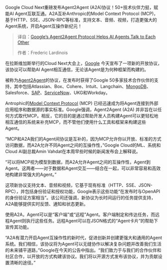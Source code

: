 
<!--
title: Google的Agent2Agent协议帮助AI Agent互相交流
cover: https://cdn.thenewstack.io/media/2025/04/c90e05a8-img_3909-edit.jpg
summary: Google Cloud Next重磅发布Agent2Agent (A2A)协议！50+技术伙伴力挺，赋能AI Agent互联互通。A2A互补Anthropic的Model Context Protocol (MCP)，基于HTTP、SSE、JSON-RPC等标准，支持文本、音频、视频，打造更强大的Agent系统，开启Agent互操作新纪元！
-->

Google Cloud Next重磅发布Agent2Agent (A2A)协议！50+技术伙伴力挺，赋能AI Agent互联互通。A2A互补Anthropic的Model Context Protocol (MCP)，基于HTTP、SSE、JSON-RPC等标准，支持文本、音频、视频，打造更强大的Agent系统，开启Agent互操作新纪元！

> 译自：[Google’s Agent2Agent Protocol Helps AI Agents Talk to Each Other](https://thenewstack.io/googles-agent2agent-protocol-helps-ai-agents-talk-to-each-other/)
> 
> 作者：Frederic Lardinois

在拉斯维加斯举行的Cloud Next大会上，[Google](https://cloud.google.com/?utm_content=inline+mention) 今天宣布了一项新的开放协议，该协议可以帮助AI Agent相互通信，无论该Agent是为何种框架而构建的。

被称为[Agent2Agent](https://github.com/google/A2A)的协议，在发布时获得了Google 50多家技术合作伙伴的支持，其中包括Atlassian、Box、Cohere、Intuit、Langchain、[MongoDB](https://www.mongodb.com/cloud/atlas/?utm_content=inline+mention)、Salesforce、[SAP](https://www.sap.com/index.html?utm_content=inline+mention)、[ServiceNow](https://www.servicenow.com/products/observability.html?utm_content=inline+mention)、UKG和Workday。

Antrophic的[Model Context Protocol](https://thenewstack.io/mcp-the-missing-link-between-ai-agents-and-apis/) (MCP) 已经迅速成为将Agent连接到外部应用程序和数据源的事实标准。Google强调，Agent2Agent (A2A) 并非旨在以任何方式取代MCP。相反，它的目的是通过帮助开发人员构建Agent可以更轻松地相互通信的系统来补充MCP，而不管他们使用什么工具和框架来构建这些Agent。

“MCP和A2A我们的Agent间协议是互补的，因为MCP允许你以开放、标准的方式访问数据，而A2A允许不同Agent之间的互操作性，”Google Cloud的ML、系统和Cloud AI副总裁Amin Vahdat在本周早些时候的新闻发布会上解释说。

“可以将MCP视为模型到数据，而A2A允许Agent之间的互操作性，Agent到Agent。这两者——对于数据和Agent交互——结合在一起，可以非常容易和高效地构建非常强大的Agent。”

这项新协议支持文本、音频和视频，它基于现有标准（HTTP、SSE、JSON-RPC），并包括身份验证和授权功能，Google表示这些功能“在发布时与OpenAPI的身份验证方案相当”。该公司还强调，新协议为长时间运行的任务提供支持，A2A能够提供实时反馈、通知和状态更新。

使用A2A，Agent可以是“客户端”或“远程”Agent。客户端制定和传达任务，而远程Agent则执行这些任务。远程Agent可以在JSON格式的“Agent卡片”的帮助下宣传其功能。

“A2A有潜力开启Agent互操作性的新时代，促进创新并创建更强大和通用的Agent系统。我们相信，该协议将为Agent可以无缝协作以解决复杂问题并改善我们生活的未来铺平道路，”Google在今天的公告中指出。“我们致力于与我们的合作伙伴和社区合作，以开放的方式构建该协议。我们将以开源方式发布该协议，并为贡献设置清晰的途径。”